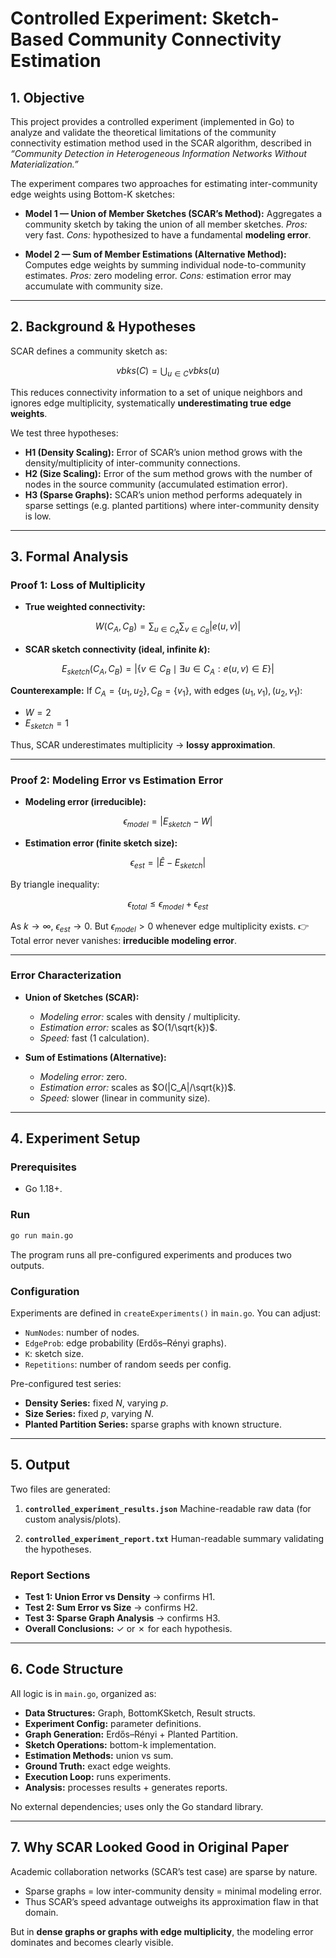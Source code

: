 # Controlled Experiment: Sketch-Based Community Connectivity Estimation

## 1. Objective

This project provides a controlled experiment (implemented in Go) to analyze and validate the theoretical limitations of the community connectivity estimation method used in the SCAR algorithm, described in *“Community Detection in Heterogeneous Information Networks Without Materialization.”*

The experiment compares two approaches for estimating inter-community edge weights using Bottom-K sketches:

* **Model 1 — Union of Member Sketches (SCAR’s Method):**
  Aggregates a community sketch by taking the union of all member sketches.
  *Pros:* very fast.
  *Cons:* hypothesized to have a fundamental **modeling error**.

* **Model 2 — Sum of Member Estimations (Alternative Method):**
  Computes edge weights by summing individual node-to-community estimates.
  *Pros:* zero modeling error.
  *Cons:* estimation error may accumulate with community size.

---

## 2. Background & Hypotheses

SCAR defines a community sketch as:

$$
vbks(C) = \bigcup_{u \in C} vbks(u)
$$

This reduces connectivity information to a set of unique neighbors and ignores edge multiplicity, systematically **underestimating true edge weights**.

We test three hypotheses:

* **H1 (Density Scaling):** Error of SCAR’s union method grows with the density/multiplicity of inter-community connections.
* **H2 (Size Scaling):** Error of the sum method grows with the number of nodes in the source community (accumulated estimation error).
* **H3 (Sparse Graphs):** SCAR’s union method performs adequately in sparse settings (e.g. planted partitions) where inter-community density is low.

---

## 3. Formal Analysis

### Proof 1: Loss of Multiplicity

* **True weighted connectivity:**

$$
W(C_A, C_B) = \sum_{u \in C_A} \sum_{v \in C_B} |e(u,v)|
$$

* **SCAR sketch connectivity (ideal, infinite $k$):**

$$
E_{sketch}(C_A, C_B) = |\{ v \in C_B \mid \exists u \in C_A : e(u,v) \in E \}|
$$

**Counterexample:**
If $C_A = \{u_1,u_2\}, C_B=\{v_1\}$, with edges $(u_1,v_1), (u_2,v_1)$:

* $W=2$
* $E_{sketch}=1$

Thus, SCAR underestimates multiplicity → **lossy approximation**.

---

### Proof 2: Modeling Error vs Estimation Error

* **Modeling error (irreducible):**

$$
\epsilon_{model} = |E_{sketch} - W|
$$

* **Estimation error (finite sketch size):**

$$
\epsilon_{est} = |\hat{E} - E_{sketch}|
$$

By triangle inequality:

$$
\epsilon_{total} \le \epsilon_{model} + \epsilon_{est}
$$

As $k \to \infty$, $\epsilon_{est} \to 0$.
But $\epsilon_{model} > 0$ whenever edge multiplicity exists.
👉 Total error never vanishes: **irreducible modeling error**.

---

### Error Characterization

* **Union of Sketches (SCAR):**

  * *Modeling error:* scales with density / multiplicity.
  * *Estimation error:* scales as $O(1/\sqrt{k})$.
  * *Speed:* fast (1 calculation).

* **Sum of Estimations (Alternative):**

  * *Modeling error:* zero.
  * *Estimation error:* scales as $O(|C_A|/\sqrt{k})$.
  * *Speed:* slower (linear in community size).

---

## 4. Experiment Setup

### Prerequisites

* Go 1.18+.

### Run

```bash
go run main.go
```

The program runs all pre-configured experiments and produces two outputs.

### Configuration

Experiments are defined in `createExperiments()` in `main.go`.
You can adjust:

* `NumNodes`: number of nodes.
* `EdgeProb`: edge probability (Erdős–Rényi graphs).
* `K`: sketch size.
* `Repetitions`: number of random seeds per config.

Pre-configured test series:

* **Density Series:** fixed $N$, varying $p$.
* **Size Series:** fixed $p$, varying $N$.
* **Planted Partition Series:** sparse graphs with known structure.

---

## 5. Output

Two files are generated:

1. **`controlled_experiment_results.json`**
   Machine-readable raw data (for custom analysis/plots).

2. **`controlled_experiment_report.txt`**
   Human-readable summary validating the hypotheses.

### Report Sections

* **Test 1: Union Error vs Density** → confirms H1.
* **Test 2: Sum Error vs Size** → confirms H2.
* **Test 3: Sparse Graph Analysis** → confirms H3.
* **Overall Conclusions:** ✓ or ✗ for each hypothesis.

---

## 6. Code Structure

All logic is in `main.go`, organized as:

* **Data Structures:** Graph, BottomKSketch, Result structs.
* **Experiment Config:** parameter definitions.
* **Graph Generation:** Erdős–Rényi + Planted Partition.
* **Sketch Operations:** bottom-k implementation.
* **Estimation Methods:** union vs sum.
* **Ground Truth:** exact edge weights.
* **Execution Loop:** runs experiments.
* **Analysis:** processes results + generates reports.

No external dependencies; uses only the Go standard library.

---

## 7. Why SCAR Looked Good in Original Paper

Academic collaboration networks (SCAR’s test case) are sparse by nature.

* Sparse graphs = low inter-community density = minimal modeling error.
* Thus SCAR’s speed advantage outweighs its approximation flaw in that domain.

But in **dense graphs or graphs with edge multiplicity**, the modeling error dominates and becomes clearly visible.
